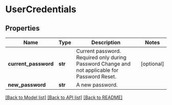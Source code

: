 # UserCredentials

## Properties
Name | Type | Description | Notes
------------ | ------------- | ------------- | -------------
**current_password** | **str** | Current password. Required only during Password Change and not applicable for Password Reset. | [optional] 
**new_password** | **str** | A new password. | 

[[Back to Model list]](../README.md#documentation-for-models) [[Back to API list]](../README.md#documentation-for-api-endpoints) [[Back to README]](../README.md)


